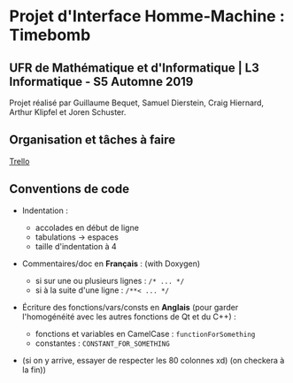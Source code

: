 # Projet d'Interface Homme-Machine : Timebomb


## UFR de Mathématique et d'Informatique | L3 Informatique - S5 Automne 2019



Projet réalisé par Guillaume Bequet, Samuel Dierstein, Craig Hiernard, Arthur Klipfel et Joren Schuster.




Organisation et tâches à faire
------------------------------

[Trello](https://trello.com/b/0XbpDYb0/timebomb)




Conventions de code
-------------------

- Indentation :
    - accolades en début de ligne
    - tabulations -> espaces
    - taille d'indentation à 4

- Commentaires/doc en **Français** : (with Doxygen)
    - si sur une ou plusieurs lignes :  `/* ... */` 
    - si à la suite d'une ligne :       `/**< ... */`

- Écriture des fonctions/vars/consts en **Anglais** (pour garder 
  l'homogénéité avec les autres fonctions de Qt et du C++) :
    - fonctions et variables en CamelCase : `functionForSomething`
    - constantes : `CONSTANT_FOR_SOMETHING`

- (si on y arrive, essayer de respecter les 80 colonnes xd)
  (on checkera à la fin))
